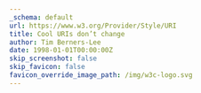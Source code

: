 ```yaml
---
_schema: default
url: https://www.w3.org/Provider/Style/URI
title: Cool URIs don’t change
author: Tim Berners-Lee
date: 1998-01-01T00:00:00Z
skip_screenshot: false
skip_favicon: false
favicon_override_image_path: /img/w3c-logo.svg
---
```

